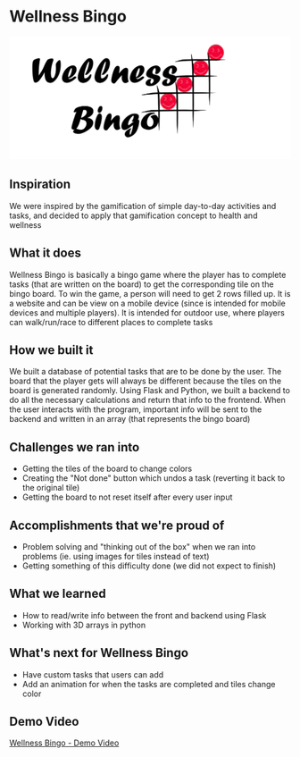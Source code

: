 # Wellness Bingo
![](https://github.com/ryan-lam/WellnessBingo/blob/main/static/wellness-bingo.png)

## Inspiration
We were inspired by the gamification of simple day-to-day activities and tasks, and decided to apply that gamification concept to health and wellness

## What it does
Wellness Bingo is basically a bingo game where the player has to complete tasks (that are written on the board) to get the corresponding tile on the bingo board. To win the game, a person will need to get 2 rows filled up. It is a website and can be view on a mobile device (since is intended for mobile devices and multiple players). It is intended for outdoor use, where players can walk/run/race to different places to complete tasks

## How we built it
We built a database of potential tasks that are to be done by the user. The board that the player gets will always be different because the tiles on the board is generated randomly. Using Flask and Python, we built a backend to do all the necessary calculations and return that info to the frontend. When the user interacts with the program, important info will be sent to the backend and written in an array (that represents the bingo board)

## Challenges we ran into
- Getting the tiles of the board to change colors
- Creating the "Not done" button which undos a task (reverting it back to the original tile)
- Getting the board to not reset itself after every user input

## Accomplishments that we're proud of
- Problem solving and "thinking out of the box" when we ran into problems (ie. using images for tiles instead of text)
- Getting something of this difficulty done (we did not expect to finish)

## What we learned
- How to read/write info between the front and backend using Flask
- Working with 3D arrays in python

## What's next for Wellness Bingo
- Have custom tasks that users can add
- Add an animation for when the tasks are completed and tiles change color

## Demo Video
[Wellness Bingo - Demo Video](https://youtu.be/RXuirUNSwhM)

